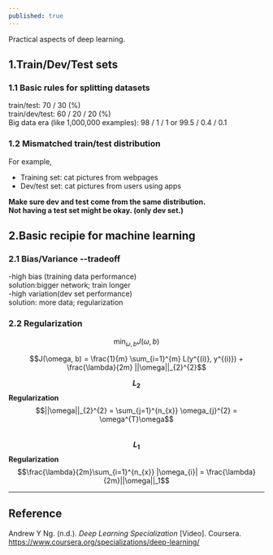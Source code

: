 ```yaml
---
published: true
---
```

Practical aspects of deep learning.

## 1.Train/Dev/Test sets
### 1.1 Basic rules for splitting datasets  
train/test: 70 / 30 (%)  
train/dev/test: 60 / 20 / 20 (%)  
Big data era (like 1,000,000 examples): 98 / 1 / 1 or 99.5 / 0.4 / 0.1  

### 1.2 Mismatched train/test distribution
For example,  
- Training set: cat pictures from webpages  
- Dev/test set: cat pictures from users using apps  

**Make sure dev and test come from the same distribution.**  
**Not having a test set might be okay. (only dev set.)**

## 2.Basic recipie for machine learning
### 2.1 Bias/Variance --tradeoff
-high bias (training data performance)  
solution:bigger network; train longer  
-high variation(dev set performance)  
solution: more data; regularization  
### 2.2 Regularization
$$\min_{\omega, b} J(\omega, b)$$  

$$J(\omega, b) = \frac{1}{m} \sum_{i=1}^{m} L(y^{(i)}, y^{(i)}) + \frac{\lambda}{2m} ||\omega||_{2}^{2}$$  

**$$L_{2}$$ Regularization** $$||\omega||_{2}^{2} = \sum_{j=1}^{n_{x}} \omega_{j}^{2} = \omega^{T}\omega$$  
**$$L_{1}$$ Regularization** $$\frac{\lambda}{2m}\sum_{i=1}^{n_{x}} |\omega_{i}| = \frac{\lambda}{2m}||\omega||_1$$  

----
## Reference
Andrew Y Ng. (n.d.). _Deep Learning Specialization_ [Video]. Coursera.  
<https://www.coursera.org/specializations/deep-learning/>
